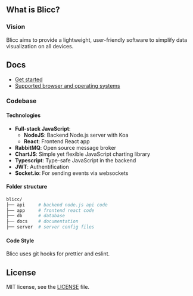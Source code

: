 ## What is Blicc?

### Vision

Blicc aims to provide a lightweight, user-friendly software to simplify data visualization on all devices.

## Docs

- [Get started](docs/get-started.md)
- [Supported browser and operating systems](docs/supported.md)

### Codebase

#### Technologies

- **Full-stack JavaScript**:
  - **NodeJS**: Backend Node.js server with Koa
  - **React**: Frontend React app
- **RabbitMQ**: Open source message broker
- **ChartJS**: Simple yet flexible JavaScript charting library
- **Typescript**: Type-safe JavaScript in the backend
- **JWT**: Authentification
- **Socket.io**: For sending events via websockets

#### Folder structure

```bash
blicc/
├── api     # backend node.js api code
├── app     # frontend react code
├── db      # database
├── docs    # documentation
├── server  # server config files
```

#### Code Style

Blicc uses git hooks for prettier and eslint.

## License

MIT license, see the [LICENSE](./LICENSE) file.
